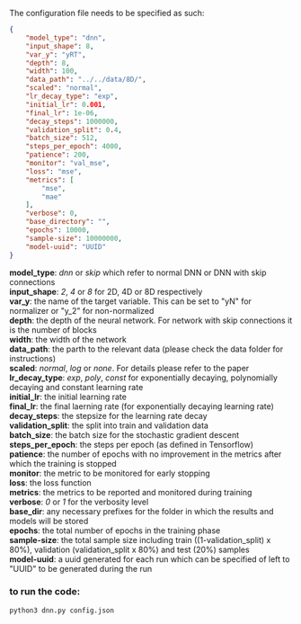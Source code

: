 The configuration file needs to be specified as such:

```json
{
    "model_type": "dnn",
    "input_shape": 8,
    "var_y": "yRT",
    "depth": 8,
    "width": 100,
    "data_path": "../../data/8D/",
    "scaled": "normal",
    "lr_decay_type": "exp",
    "initial_lr": 0.001,
    "final_lr": 1e-06,
    "decay_steps": 1000000,
    "validation_split": 0.4,
    "batch_size": 512,
    "steps_per_epoch": 4000,
    "patience": 200,
    "monitor": "val_mse",
    "loss": "mse",
    "metrics": [
        "mse",
        "mae"
    ],
    "verbose": 0,
    "base_directory": "",
    "epochs": 10000,
    "sample-size": 10000000,
    "model-uuid": "UUID"
}
```

__model_type__: _dnn_ or _skip_ which refer to normal DNN or DNN with skip connections  
__input_shape__: _2_, _4_ or _8_ for 2D, 4D or 8D respectively  
__var_y__: the name of the target variable. This can be set to "yN" for normalizer or "y_2" for non-normalized  
__depth__: the depth of the neural network. For network with skip connections it is the number of blocks  
__width__: the width of the network  
__data_path__: the parth to the relevant data (please check the data folder for instructions)  
__scaled__: _normal_, _log_ or _none_. For details please refer to the paper  
__lr_decay_type__: _exp_, _poly_, _const_ for exponentially decaying, polynomially decaying and constant learning rate  
__initial_lr__: the initial learning rate  
__final_lr__: the final laerning rate (for exponentially decaying learning rate)  
__decay_steps__: the stepsize for the learning rate decay  
__validation_split__: the split into train and validation data  
__batch_size__: the batch size for the stochastic gradient descent   
__steps_per_epoch__: the steps per epoch (as defined in Tensorflow)  
__patience__: the number of epochs with no improvement in the metrics after which the training is stopped  
__monitor__: the metric to be monitored for early stopping  
__loss__: the loss function  
__metrics__: the metrics to be reported and monitored during training  
__verbose__: _0_ or _1_ for the verbosity level  
__base_dir__: any necessary prefixes for the folder in which the results and models will be stored  
__epochs__: the total number of epochs in the training phase  
__sample-size__: the total sample size including train ((1-validation_split) x 80%), validation (validation_split x 80%) and test (20%) samples  
__model-uuid__: a uuid generated for each run which can be specified of left to "UUID" to be generated during the run  


###  to run the code:
```sh
python3 dnn.py config.json
```
